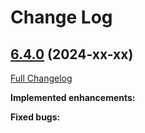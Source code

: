 # Change Log

## [6.4.0](https://github.com/zammad/zammad/tree/6.4.0) (2024-xx-xx)

[Full Changelog](https://github.com/zammad/zammad/compare/6.3.0...6.4.0)

**Implemented enhancements:**

**Fixed bugs:**
